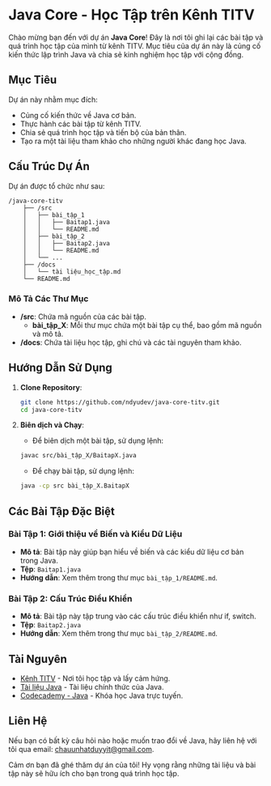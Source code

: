 # Java Core - Học Tập trên Kênh TITV

Chào mừng bạn đến với dự án **Java Core**! Đây là nơi tôi ghi lại các bài tập và quá trình học tập của mình từ kênh TITV. Mục tiêu của dự án này là củng cố kiến thức lập trình Java và chia sẻ kinh nghiệm học tập với cộng đồng.

## Mục Tiêu

Dự án này nhằm mục đích:

- Củng cố kiến thức về Java cơ bản.
- Thực hành các bài tập từ kênh TITV.
- Chia sẻ quá trình học tập và tiến bộ của bản thân.
- Tạo ra một tài liệu tham khảo cho những người khác đang học Java.

## Cấu Trúc Dự Án

Dự án được tổ chức như sau:

```
/java-core-titv
    ├── /src
    │   ├── bài_tập_1
    │   │   ├── Baitap1.java
    │   │   └── README.md
    │   ├── bài_tập_2
    │   │   ├── Baitap2.java
    │   │   └── README.md
    │   └── ...
    ├── /docs
    │   └── tài liệu_học_tập.md
    └── README.md
```

### Mô Tả Các Thư Mục

- **/src**: Chứa mã nguồn của các bài tập.
    - **bài_tập_X**: Mỗi thư mục chứa một bài tập cụ thể, bao gồm mã nguồn và mô tả.
- **/docs**: Chứa tài liệu học tập, ghi chú và các tài nguyên tham khảo.

## Hướng Dẫn Sử Dụng

1. **Clone Repository**:
   ```bash
   git clone https://github.com/ndyudev/java-core-titv.git
   cd java-core-titv
   ```

2. **Biên dịch và Chạy**:
    - Để biên dịch một bài tập, sử dụng lệnh:
   ```bash
   javac src/bài_tập_X/BaitapX.java
   ```
    - Để chạy bài tập, sử dụng lệnh:
   ```bash
   java -cp src bài_tập_X.BaitapX
   ```

## Các Bài Tập Đặc Biệt

### Bài Tập 1: Giới thiệu về Biến và Kiểu Dữ Liệu

- **Mô tả**: Bài tập này giúp bạn hiểu về biến và các kiểu dữ liệu cơ bản trong Java.
- **Tệp**: `Baitap1.java`
- **Hướng dẫn**: Xem thêm trong thư mục `bài_tập_1/README.md`.

### Bài Tập 2: Cấu Trúc Điều Khiển

- **Mô tả**: Bài tập này tập trung vào các cấu trúc điều khiển như if, switch.
- **Tệp**: `Baitap2.java`
- **Hướng dẫn**: Xem thêm trong thư mục `bài_tập_2/README.md`.

## Tài Nguyên

- [Kênh TITV](https://www.youtube.com/c/TITV) - Nơi tôi học tập và lấy cảm hứng.
- [Tài liệu Java](https://docs.oracle.com/javase/8/docs/) - Tài liệu chính thức của Java.
- [Codecademy - Java](https://www.codecademy.com/learn/learn-java) - Khóa học Java trực tuyến.

## Liên Hệ

Nếu bạn có bất kỳ câu hỏi nào hoặc muốn trao đổi về Java, hãy liên hệ với tôi qua email: [chauunhatduyyit@gmail.com](mailto:your-email@example.com).

Cảm ơn bạn đã ghé thăm dự án của tôi! Hy vọng rằng những tài liệu và bài tập này sẽ hữu ích cho bạn trong quá trình học tập.
